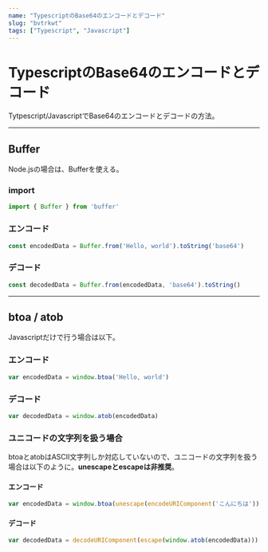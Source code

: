 ```yaml
---
name: "TypescriptのBase64のエンコードとデコード"
slug: "bvtrkwt"
tags: ["Typescript", "Javascript"]
---
```


# TypescriptのBase64のエンコードとデコード

Tytpescript/JavascriptでBase64のエンコードとデコードの方法。


----------


## Buffer

Node.jsの場合は、Bufferを使える。

### import

```typescript
import { Buffer } from 'buffer'
```

### エンコード

```typescript
const encodedData = Buffer.from('Hello, world').toString('base64')
```

### デコード

```typescript
const decodedData = Buffer.from(encodedData, 'base64').toString()
```


----------


## btoa / atob

Javascriptだけで行う場合は以下。

### エンコード

```typescript
var encodedData = window.btoa('Hello, world')
```

### デコード

```typescript
var decodedData = window.atob(encodedData)
```

### ユニコードの文字列を扱う場合

btoaとatobはASCII文字列しか対応していないので、ユニコードの文字列を扱う場合は以下のように。**unescapeとescapeは非推奨**。

#### エンコード

```typescript
var encodedData = window.btoa(unescape(encodeURIComponent('こんにちは')))
```

#### デコード

```typescript
var decodedData = decodeURIComponent(escape(window.atob(encodedData)))
```


